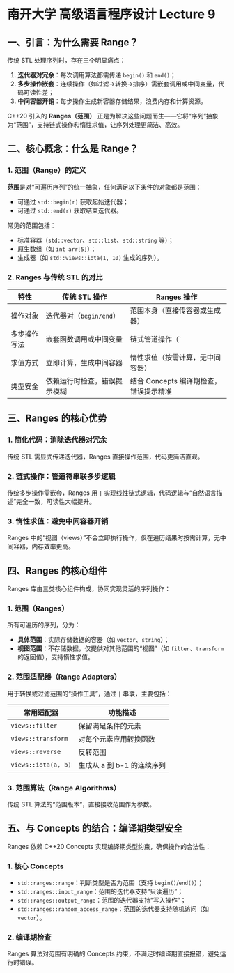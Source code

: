 # 南开大学 高级语言程序设计 Lecture 9  
## 一、引言：为什么需要 Range？  
传统 STL 处理序列时，存在三个明显痛点：  
1. **迭代器对冗余**：每次调用算法都需传递 `begin()` 和 `end()`；  
2. **多步操作嵌套**：连续操作（如过滤→转换→排序）需嵌套调用或中间变量，代码可读性差；  
3. **中间容器开销**：每步操作生成新容器存储结果，浪费内存和计算资源。  

C++20 引入的 **Ranges（范围）** 正是为解决这些问题而生——它将“序列”抽象为“范围”，支持链式操作和惰性求值，让序列处理更简洁、高效。  


## 二、核心概念：什么是 Range？  
### 1. 范围（Range）的定义  
**范围**是对“可遍历序列”的统一抽象，任何满足以下条件的对象都是范围：  
- 可通过 `std::begin(r)` 获取起始迭代器；  
- 可通过 `std::end(r)` 获取结束迭代器。  

常见的范围包括：  
- 标准容器（`std::vector`、`std::list`、`std::string` 等）；  
- 原生数组（如 `int arr[5]`）；  
- 生成器（如 `std::views::iota(1, 10)` 生成的序列）。  


### 2. Ranges 与传统 STL 的对比  
| 特性               | 传统 STL 操作                          | Ranges 操作                              |  
|--------------------|----------------------------------------|------------------------------------------|  
| 操作对象           | 迭代器对（`begin/end`）                | 范围本身（直接传容器或生成器）           |  
| 多步操作写法       | 嵌套函数调用或中间变量                 | 链式管道操作（`|` 连接）                 |  
| 求值方式           | 立即计算，生成中间容器                 | 惰性求值（按需计算，无中间容器）         |  
| 类型安全           | 依赖运行时检查，错误提示模糊           | 结合 Concepts 编译期检查，错误提示精准   |  


## 三、Ranges 的核心优势  

### 1. 简化代码：消除迭代器对冗余  
传统 STL 需显式传递迭代器，Ranges 直接操作范围，代码更简洁直观。  


### 2. 链式操作：管道符串联多步逻辑  
传统多步操作需嵌套，Ranges 用 `|` 实现线性链式逻辑，代码逻辑与“自然语言描述”完全一致，可读性大幅提升。  


### 3. 惰性求值：避免中间容器开销  
Ranges 中的“视图（views）”不会立即执行操作，仅在遍历结果时按需计算，无中间容器，内存效率更高。  


## 四、Ranges 的核心组件  
Ranges 库由三类核心组件构成，协同实现灵活的序列操作：  


### 1. 范围（Ranges）  
所有可遍历的序列，分为：  
- **具体范围**：实际存储数据的容器（如 `vector`、`string`）；  
- **视图范围**：不存储数据，仅提供对其他范围的“视图”（如 `filter`、`transform` 的返回值），支持惰性求值。  


### 2. 范围适配器（Range Adapters）  
用于转换或过滤范围的“操作工具”，通过 `|` 串联，主要包括：  

| 常用适配器         | 功能描述                                  |  
|---------------------|-------------------------------------------|  
| `views::filter`     | 保留满足条件的元素                        |  
| `views::transform`  | 对每个元素应用转换函数                    |  
| `views::reverse`    | 反转范围                                  |  
| `views::iota(a, b)` | 生成从 a 到 b-1 的连续序列                |  


### 3. 范围算法（Range Algorithms）  
传统 STL 算法的“范围版本”，直接接收范围作为参数。


## 五、与 Concepts 的结合：编译期类型安全  
Ranges 依赖 C++20 Concepts 实现编译期类型约束，确保操作的合法性：  

### 1. 核心 Concepts  
- `std::ranges::range`：判断类型是否为范围（支持 `begin()`/`end()`）；  
- `std::ranges::input_range`：范围的迭代器支持“只读遍历”；  
- `std::ranges::output_range`：范围的迭代器支持“写入操作”；  
- `std::ranges::random_access_range`：范围的迭代器支持随机访问（如 `vector`）。  

### 2. 编译期检查  
Ranges 算法对范围有明确的 Concepts 约束，不满足时编译期直接报错，避免运行时错误。  







